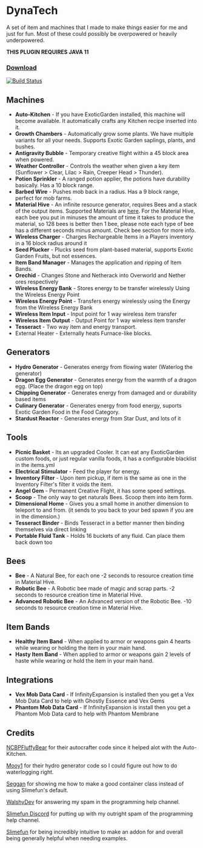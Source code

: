 # DynaTech
A set of item and machines that I made to make things easier for me and just for fun.
Most of these could possibly be overpowered or heavily underpowered.

**THIS PLUGIN REQUIRES JAVA 11**

### [Download](https://thebusybiscuit.github.io/builds/ProfElements/DynaTech/master/)
[![Build Status](https://thebusybiscuit.github.io/builds/ProfElements/DynaTech/master/badge.svg)](https://thebusybiscuit.github.io/builds/ProfElements/DynaTech/master)

## Machines
- **Auto-Kitchen** - If you have ExoticGarden installed, this machine will become available. It automatically crafts any Kitchen recipe inserted into it.
- **Growth Chambers** - Automatically grow some plants. We have multiple variants for all your needs. Supports Exotic Garden saplings, plants, and bushes.
- **Antigravity Bubble** - Temporary creative flight within a 45 block area when powered.
- **Weather Controller** - Controls the weather when given a key item (Sunflower > Clear, Lilac > Rain, Creeper Head > Thunder).
- **Potion Sprinkler** - A ranged potion applier, the potions have durability basically. Has a 10 block range.
- **Barbed Wire** - Pushes mob back in a radius. Has a 9 block range, perfect for mob farms.
- **Material Hive** - An infinite resource generator, requires Bees and a stack of the output items. Supported Materials are [here](https://github.com/ProfElements/DynaTech/blob/1b6aee96937da31c7bdb84df284392530149ce63/src/main/java/me/profelements/dynatech/items/electric/MaterialHive.java#L169). For the Material Hive, each bee you put in minuses the amount of time it takes to produce the material, so 128 bees is better then 1 bee, please note each type of bee has a different seconds minus amount. Check bee section for more info.
- **Wireless Charger** - Charges Rechargeable Items in a Players inventory in a 16 block radius around it
- **Seed Plucker** - Plucks seed from plant-based material, supports Exotic Garden Fruits, but not essences.
- **Item Band Manager** - Manages the application and ripping of Item Bands.
- **Orechid** - Changes Stone and Netherack into Overworld and Nether ores respectively
- **Wireless Energy Bank** - Stores energy to be transfer wirelessly Using the Wireless Energy Point
- **Wireless Energy Point** - Transfers energy wirelessly using the Energy from the Wireless Energy Bank
- **Wireless Item Input** - Input point for 1 way wireless item transfer 
- **Wireless Item Output** - Output Point for 1 way wireless item transfer 
- **Tesseract** - Two way item and energy transport.
- External Heater - Externally heats Furnace-like blocks.
## Generators
- **Hydro Generator** - Generates energy from flowing water (Waterlog the generator)
- **Dragon Egg Generator** - Generates energy from the warmth of a dragon egg. (Place the dragon egg on top)
- **Chipping Generator** - Generates energy from damaged and or durability based items
- **Culinary Generator** - Generates energy from food energy, suports Exotic Garden Food in the Food Category.
- **Stardust Reactor** - Generates energy from Star Dust, and lots of it

## Tools
- **Picnic Basket** - Its an upgraded Cooler. It can eat any ExoticGarden custom foods, or just regular vanilla foods, it has a configurable blacklist in the items.yml
- **Electrical Stimulator** - Feed the player for energy. 
- **Inventory Filter** - Upon item pickup, if item is the same as one in the Inventory Filter's filter it voids the item.
- **Angel Gem** - Permanent Creative Flight, it has some speed settings.
- **Scoop** - The only way to get naturals Bees. Scoop them into item form.
- **Dimensional Home** - Gives you a small home in another dimension to teleport to and from. (it sends to you back to your bed spawn if you are in the dimension.)
- **Tesseract Binder** - Binds Tesseract in a better manner then binding themselves via direct linking
- **Portable Fluid Tank** - Holds 16 buckets of any fluid. Can place them back down too 

## Bees 
- **Bee** - A Natural Bee, for each one -2 seconds to resource creation time in Material Hive.
- **Robotic Bee** - A Robotic bee made of magic and scrap parts. -2 seconds to resource creation time in Material Hive.
- **Advanced Robotic Bee** - An Advanced version of the Robotic Bee. -10 seconds to resource creation time in Material Hive.

## Item Bands 
- **Healthy Item Band** - When applied to armor or weapons gain 4 hearts while wearing or holding the item in your main hand.
- **Hasty Item Band** - When applied to armor or weapons gain 2 levels of haste while wearing or hold the item in your main hand.

## Integrations 
 - **Vex Mob Data Card** - If InfinityExpansion is installed then you get a Vex Mob Data Card to help with Ghostly Essence and Vex Gems
 - **Phantom Mob Data Card** - If InfinityExpansion is install then you get a Phantom Mob Data card to help with Phantom Membrane
## Credits
 [NCBPFluffyBear](https://github.com/ncbpfluffybear) for their autocrafter code since it helped alot with the Auto-Kitchen.

 [Mooy1](https://github.com/mooy1) for their hydro generator code so I could figure out how to do waterlogging right.

 [Seggan](https://github.com/seggan) for showing me how to make a good container class instead of using Slimefun's default.

 [WalshyDev](https://github.com/WalshyDev) for answering my spam in the programming help channel.

 [Slimefun Discord](https://slimefun.dev/discord) for putting up with my outright spam of the programming help channel.

 [Slimefun](https://github.com/slimefun/slimefun4) for being incredibly intuitive to make an addon for and overall being generally helpful when needing examples.
